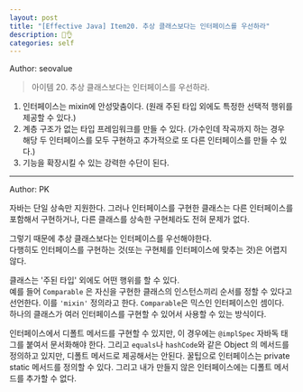 ```yaml
---
layout: post
title: "[Effective Java] Item20. 추상 클래스보다는 인터페이스를 우선하라"
description: 🙂👌
categories: self
---
```


Author: seovalue

> 아이템 20. 추상 클래스보다는 인터페이스를 우선하라.

1. 인터페이스는 mixin에 안성맞춤이다. (원래 주된 타입 외에도 특정한 선택적 행위를 제공할 수 있다.)
2. 계층 구조가 없는 타입 프레임워크를 만들 수 있다. (가수인데 작곡까지 하는 경우 해당 두 인터페이스를 모두 구현하고 추가적으로 또 다른 인터페이스를 만들 수 있다.)
3. 기능을 확장시킬 수 있는 강력한 수단이 된다.

-----

Author: PK

자바는 단일 상속만 지원한다. 그러나 인터페이스를 구현한 클래스는 다른 인터페이스를 포함해서 구현하거나,
다른 클래스를 상속한 구현체라도 전혀 문제가 없다.<br>

그렇기 때문에 추상 클래스보다는 인터페이스를 우선해야한다.<br>
다행히도 인터페이스를 구현하는 것(또는 구현체를 인터페이스에 맞추는 것)은 어렵지 않다.<br>

클래스는 '주된 타입' 외에도 어떤 행위를 할 수 있다.<br>
예를 들어 `Comparable` 은 자신을 구현한 클래스의 인스턴스끼리 순서를 정할 수 있다고 선언한다.
이를 `'mixin'` 정의라고 한다. `Comparable`은 믹스인 인터페이스인 셈이다.
하나의 클래스가 여러 인터페이스를 구현할 수 있어서 사용할 수 있는 방식이다.

인터페이스에서 디폴트 메서드를 구현할 수 있지만, 이 경우에는 `@implSpec` 자바독 태그를 붙여서 문서화해야 한다.
그리고 `equals`나 `hashCode`와 같은 Object 의 메서드를 정의하고 있지만, 디폴트 메서드로 제공해서는 안된다.
꿀팁으로 인터페이스는 private static 메서드를 정의할 수 있다. 그리고 내가 만들지 않은 인터페이스에는 디폴트 메서드를 추가할 수 없다.
